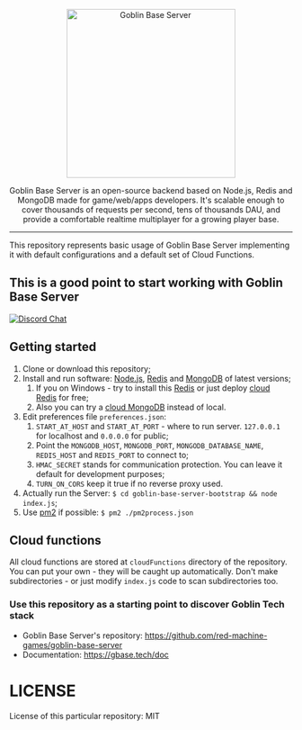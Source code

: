 <p align="center">
    <img alt="Goblin Base Server" src="https://gbase-public-static.ams3.cdn.digitaloceanspaces.com/rmg.png" width="300">
  </a>
</p>

<p align="center">
  Goblin Base Server is an open-source backend based on Node.js, Redis and MongoDB made for game/web/apps developers. It's scalable enough to cover thousands of requests per second, tens of thousands DAU, and provide a comfortable realtime multiplayer for a growing player base.
</p>

---

This repository represents basic usage of Goblin Base Server implementing it with default configurations and a default set of Cloud Functions.

## This is a good point to start working with Goblin Base Server

[![Discord Chat](https://img.shields.io/discord/635771686133694464.svg)](https://discord.gg/CuJeNV4)

## Getting started

1. Clone or download this repository;
2. Install and run software: [Node.js](https://nodejs.org/en/), [Redis](https://redis.io/) and [MongoDB](https://www.mongodb.com/) of latest versions;
   1. If you on Windows - try to install this [Redis](https://github.com/microsoftarchive/redis/releases) or just deploy [cloud Redis](https://redislabs.com/redis-enterprise-cloud/essentials-pricing/) for free;
   2. Also you can try a [cloud MongoDB](https://mlab.com/plans/pricing/) instead of local.
3. Edit preferences file `preferences.json`:
    1. `START_AT_HOST` and `START_AT_PORT` - where to run server. `127.0.0.1` for localhost and `0.0.0.0` for public;
    2. Point the `MONGODB_HOST`, `MONGODB_PORT`, `MONGODB_DATABASE_NAME`, `REDIS_HOST` and `REDIS_PORT` to connect to;
    3. `HMAC_SECRET` stands for communication protection. You can leave it default for development purposes;
    4. `TURN_ON_CORS` keep it true if no reverse proxy used.
4. Actually run the Server: `$ cd goblin-base-server-bootstrap && node index.js`;
5. Use [pm2](https://www.npmjs.com/package/pm2) if possible: `$ pm2 ./pm2process.json`

## Cloud functions

All cloud functions are stored at `cloudFunctions` directory of the repository. You can put your own - they will be caught up automatically. Don't make subdirectories - or just modify `index.js` code to scan subdirectories too.

### Use this repository as a starting point to discover Goblin Tech stack

 - Goblin Base Server's repository: https://github.com/red-machine-games/goblin-base-server
 - Documentation: https://gbase.tech/doc

# LICENSE
License of this particular repository: MIT